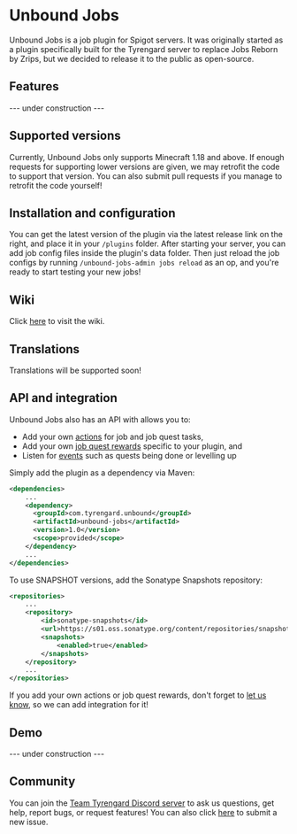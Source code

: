 # Unbound Jobs
Unbound Jobs is a job plugin for Spigot servers. It was originally started as a plugin specifically built for the Tyrengard server to replace Jobs Reborn by Zrips, but we decided to release it to the public as open-source.

## Features
--- under construction ---

## Supported versions
Currently, Unbound Jobs only supports Minecraft 1.18 and above. If enough requests for supporting lower versions are given, we may retrofit the code to support that version. You can also submit pull requests if you manage to retrofit the code yourself!

## Installation and configuration
You can get the latest version of the plugin via the latest release link on the right, and place it in your `/plugins` folder. After starting your server, you can add job config files inside the plugin's data folder. Then just reload the job configs by running `/unbound-jobs-admin jobs reload` as an op, and you're ready to start testing your new jobs!

## Wiki
Click [here](https://github.com/Team-Tyrengard/Unbound-Jobs/wiki) to visit the wiki.

## Translations
Translations will be supported soon!

## API and integration
Unbound Jobs also has an API with allows you to:
* Add your own [actions](https://github.com/Team-Tyrengard/Unbound-Jobs/wiki/Actions) for job and job quest tasks,
* Add your own [job quest rewards](https://github.com/Team-Tyrengard/Unbound-Jobs/wiki) specific to your plugin, and
* Listen for [events](https://github.com/Team-Tyrengard/Unbound-Jobs/wiki) such as quests being done or levelling up

Simply add the plugin as a dependency via Maven:

```xml
<dependencies>
    ...
    <dependency>
      <groupId>com.tyrengard.unbound</groupId>
      <artifactId>unbound-jobs</artifactId>
      <version>1.0</version>
      <scope>provided</scope>
    </dependency>
    ...
</dependencies>
```
To use SNAPSHOT versions, add the Sonatype Snapshots repository:
```xml
<repositories>
    ...
    <repository>
        <id>sonatype-snapshots</id>
        <url>https://s01.oss.sonatype.org/content/repositories/snapshots/</url>
        <snapshots>
            <enabled>true</enabled>
        </snapshots>
    </repository>
    ...
</repositories>
```
If you add your own actions or job quest rewards, don't forget to [let us know](https://github.com/Team-Tyrengard/Unbound-Jobs/issues/new?labels=integration), so we can add integration for it!

## Demo
--- under construction ---

## Community
You can join the [Team Tyrengard Discord server](https://discord.gg/4Zct7WmYUD) to ask us questions, get help, report bugs, or request features! You can also click [here](https://github.com/Team-Tyrengard/Unbound-Jobs/issues/new/choose) to submit a new issue.